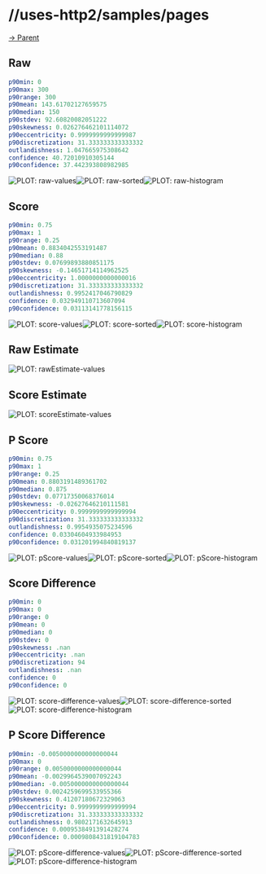
# //uses-http2/samples/pages

[→ Parent](../..)


## Raw


```yaml
p90min: 0
p90max: 300
p90range: 300
p90mean: 143.61702127659575
p90median: 150
p90stdev: 92.60820082051222
p90skewness: 0.026276462101114072
p90eccentricity: 0.9999999999999987
p90discretization: 31.333333333333332
outlandishness: 1.047665975308642
confidence: 40.72010910305144
p90confidence: 37.442393808982985

```

![PLOT: raw-values](./raw/values.svg)![PLOT: raw-sorted](./raw/sorted.svg)![PLOT: raw-histogram](./raw/histogram.svg)
## Score


```yaml
p90min: 0.75
p90max: 1
p90range: 0.25
p90mean: 0.8834042553191487
p90median: 0.88
p90stdev: 0.07699893880851175
p90skewness: -0.14651714114962525
p90eccentricity: 1.0000000000000016
p90discretization: 31.333333333333332
outlandishness: 0.9952417046790829
confidence: 0.032949110713607094
p90confidence: 0.03113141778156115

```

![PLOT: score-values](./score/values.svg)![PLOT: score-sorted](./score/sorted.svg)![PLOT: score-histogram](./score/histogram.svg)
## Raw Estimate

![PLOT: rawEstimate-values](./rawEstimate/values.svg)
## Score Estimate

![PLOT: scoreEstimate-values](./scoreEstimate/values.svg)
## P Score


```yaml
p90min: 0.75
p90max: 1
p90range: 0.25
p90mean: 0.8803191489361702
p90median: 0.875
p90stdev: 0.07717350068376014
p90skewness: -0.02627646210111581
p90eccentricity: 0.9999999999999994
p90discretization: 31.333333333333332
outlandishness: 0.9954935075234596
confidence: 0.03304604933984953
p90confidence: 0.031201994840819137

```

![PLOT: pScore-values](./pScore/values.svg)![PLOT: pScore-sorted](./pScore/sorted.svg)![PLOT: pScore-histogram](./pScore/histogram.svg)
## Score Difference


```yaml
p90min: 0
p90max: 0
p90range: 0
p90mean: 0
p90median: 0
p90stdev: 0
p90skewness: .nan
p90eccentricity: .nan
p90discretization: 94
outlandishness: .nan
confidence: 0
p90confidence: 0

```

![PLOT: score-difference-values](./score-difference/values.svg)![PLOT: score-difference-sorted](./score-difference/sorted.svg)![PLOT: score-difference-histogram](./score-difference/histogram.svg)
## P Score Difference


```yaml
p90min: -0.0050000000000000044
p90max: 0
p90range: 0.0050000000000000044
p90mean: -0.0029964539007092243
p90median: -0.0050000000000000044
p90stdev: 0.0024259699533955366
p90skewness: 0.41207180672329063
p90eccentricity: 0.9999999999999994
p90discretization: 31.333333333333332
outlandishness: 0.9802171632645913
confidence: 0.0009538491391428274
p90confidence: 0.0009808431819104783

```

![PLOT: pScore-difference-values](./pScore-difference/values.svg)![PLOT: pScore-difference-sorted](./pScore-difference/sorted.svg)![PLOT: pScore-difference-histogram](./pScore-difference/histogram.svg)
